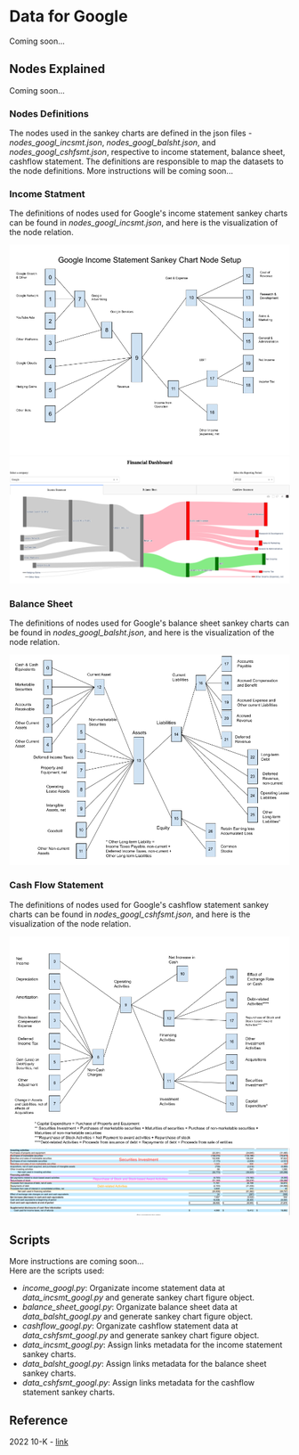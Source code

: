 # Data for Google
Coming soon...

## Nodes Explained
Coming soon...

### Nodes Definitions
The nodes used in the sankey charts are defined in the json files - <i>nodes_googl_incsmt.json</i>, <i>nodes_googl_balsht.json</i>, and <i>nodes_googl_cshfsmt.json</i>, respective to income statement, balance sheet, cashflow statement. The definitions are responsible to map the datasets to the node definitions. More instructions will be coming soon...

### Income Statment
The definitions of nodes used for Google's income statement sankey charts can be found in <i>nodes_googl_incsmt.json</i>, and here is the visualization of the node relation.
<br>

<img src=Images/googl_incsmt_sankey.png>
<img src=Images/googl_incsmt_example.png>

### Balance Sheet
The definitions of nodes used for Google's balance sheet sankey charts can be found in <i>nodes_googl_balsht.json</i>, and here is the visualization of the node relation.
<br>

<img src=Images/googl_bal_sankey.png>

### Cash Flow Statement
The definitions of nodes used for Google's cashflow statement sankey charts can be found in <i>nodes_googl_cshfsmt.json</i>, and here is the visualization of the node relation.
<br>

<img src=Images/googl_cshfsmt_sankey.png>
<img src=Images/googl_cshfsmt_cal1_explain.png>

## Scripts
More instructions are coming soon...<br>
Here are the scripts used:

<ul>
	<li><i>income_googl.py</i>: Organizate income statement data at <i>data_incsmt_googl.py</i> and generate sankey chart figure object.</li>
	<li><i>balance_sheet_googl.py</i>: Organizate balance sheet data at <i>data_balsht_googl.py</i> and generate sankey chart figure object.</li>
	<li><i>cashflow_googl.py</i>: Organizate cashflow statement data at <i>data_cshfsmt_googl.py</i> and generate sankey chart figure object.</li>
	<li><i>data_incsmt_googl.py</i>: Assign links metadata for the income statement sankey charts.</li>
	<li><i>data_balsht_googl.py</i>: Assign links metadata for the balance sheet sankey charts.</li>
	<li><i>data_cshfsmt_googl.py</i>: Assign links metadata for the cashflow statement sankey charts.</li>
</ul>



## Reference
2022 10-K - <a href="https://www.sec.gov/ix?doc=/Archives/edgar/data/0001652044/000165204423000016/goog-20221231.htm">link</a>